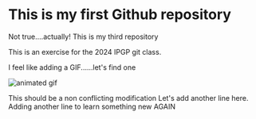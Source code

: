# This is my first Github repository
Not true....actually!
This is my third repository

This is an exercise for the 2024 IPGP git class.


I feel like adding a GIF......let's find one

![animated gif](https://i.pinimg.com/originals/5e/a0/5e/5ea05e1da9ff3d8bbc6cfd5651d0330a.gif)

This should be a non conflicting modification
Let's add another line here.
Adding another line to learn something new AGAIN
